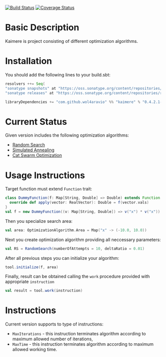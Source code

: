 [![Build Status](https://travis-ci.org/wol4aravio/Kaimere.svg?branch=master&pony=17)](https://travis-ci.org/wol4aravio/Kaimere.svg?branch=master)
[![Coverage Status](https://coveralls.io/repos/github/wol4aravio/Kaimere/badge.svg?branch=master&pony=17)](https://coveralls.io/github/wol4aravio/Kaimere?branch=master&service=github)

# Basic Description
Kaimere is project consisting of different optimization algorithms.

# Installation

You should add the following lines to your build.sbt:

```scala
resolvers ++= Seq(
"sonatype snapshots" at "https://oss.sonatype.org/content/repositories/snapshots",
"sonatype releases" at "https://oss.sonatype.org/content/repositories/releases")

libraryDependencies += "com.github.wol4aravio" %% "kaimere" % "0.4.2.1-SNAPSHOT"
```
# Current Status
Given version includes the following optimization algorithms:
* [Random Search](https://en.wikipedia.org/wiki/Random_search)
* [Simulated Annealing](https://en.wikipedia.org/wiki/Simulated_annealing)
* [Cat Swarm Optimization](https://www.researchgate.net/publication/221419703_Cat_Swarm_Optimization)

# Usage Instructions
Target function must extend `Function` trait:
```scala
class DummyFunction(f: Map[String, Double] => Double) extends Function {
  override def apply(vector: RealVector): Double = f(vector.vals)
}
val f = new DummyFunction((v: Map[String, Double]) => v("x") * v("x"))
```

Then you specialize search area:
```scala
val area: OptimizationAlgorithm.Area = Map("x" -> (-10.0, 10.0))
```

Next you create optimization algorithm providing all neccessary parameters:
```scala
val RS = RandomSearch(numberOfAttempts = 10, deltaRatio = 0.01)
```

After all previous steps you can initialize your algorithm:
```scala
tool.initialize(f, area)
```

Finally, result can be obtained calling the `work` procedure provided with appropriate `instruction`
```scala
val result = tool.work(instruction)
```

# Instructions
Current version supports to type of instructions:
* `MaxIterations` - this instruction terminates algorithm according to maximum allowed number of iterations,
* `MaxTime` - this instruction terminates algorithm according to maximum allowed working time. 

